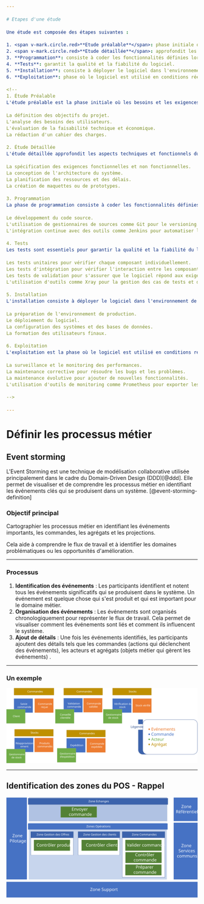 ```yaml
---

# Etapes d'une étude

Une étude est composée des étapes suivantes :

1. <span v-mark.circle.red>**Etude préalable**</span>: phase initiale où les besoins et les exigences du projet sont identifiés et analysés.
2. <span v-mark.circle.red>**Etude détaillée**</span>: approfondit les aspects techniques et fonctionnels du projet.
3. **Programmation**: consiste à coder les fonctionnalités définies lors des études préalables et détaillées.
4. **Tests**: garantit la qualité et la fiabilité du logiciel.
5. **Installation**: consiste à déployer le logiciel dans l'environnement de production.
6. **Exploitation**: phase où le logiciel est utilisé en conditions réelles.

<!-- 
1. Étude Préalable
L'étude préalable est la phase initiale où les besoins et les exigences du projet sont identifiés et analysés. Cette étape inclut :

La définition des objectifs du projet.
L'analyse des besoins des utilisateurs.
L'évaluation de la faisabilité technique et économique.
La rédaction d'un cahier des charges.

2. Étude Détaillée
L'étude détaillée approfondit les aspects techniques et fonctionnels du projet. Elle comprend :

La spécification des exigences fonctionnelles et non fonctionnelles.
La conception de l'architecture du système.
La planification des ressources et des délais.
La création de maquettes ou de prototypes.

3. Programmation
La phase de programmation consiste à coder les fonctionnalités définies lors des études préalables et détaillées. Elle inclut :

Le développement du code source.
L'utilisation de gestionnaires de sources comme Git pour le versioning.
L'intégration continue avec des outils comme Jenkins pour automatiser les tests et les déploiements.

4. Tests
Les tests sont essentiels pour garantir la qualité et la fiabilité du logiciel. Cette phase comprend :

Les tests unitaires pour vérifier chaque composant individuellement.
Les tests d'intégration pour vérifier l'interaction entre les composants.
Les tests de validation pour s'assurer que le logiciel répond aux exigences initiales.
L'utilisation d'outils comme Xray pour la gestion des cas de tests et des plans de tests source.

5. Installation
L'installation consiste à déployer le logiciel dans l'environnement de production. Cette étape inclut :

La préparation de l'environnement de production.
Le déploiement du logiciel.
La configuration des systèmes et des bases de données.
La formation des utilisateurs finaux.

6. Exploitation
L'exploitation est la phase où le logiciel est utilisé en conditions réelles. Elle comprend :

La surveillance et le monitoring des performances.
La maintenance corrective pour résoudre les bugs et les problèmes.
La maintenance évolutive pour ajouter de nouvelles fonctionnalités.
L'utilisation d'outils de monitoring comme Prometheus pour exporter les métriques et surveiller les performances source.

-->

---
```


# Définir les processus métier

## Event storming

L'Event Storming est une technique de modélisation collaborative utilisée principalement dans le cadre du Domain-Driven Design (DDD)[@ddd]. Elle permet de visualiser et de comprendre les processus métier en identifiant les événements clés qui se produisent dans un système. [@event-storming-definition]

### Objectif principal

Cartographier les processus métier en identifiant les événements importants, les commandes, les agrégats et les projections. 

Cela aide à comprendre le flux de travail et à identifier les domaines problématiques ou les opportunités d'amélioration.

---

### Processus

1. **Identification des événements** : Les participants identifient et notent tous les événements significatifs qui se produisent dans le système. Un événement est quelque chose qui s'est produit et qui est important pour le domaine métier.
2. **Organisation des événements** : Les événements sont organisés chronologiquement pour représenter le flux de travail. Cela permet de visualiser comment les événements sont liés et comment ils influencent le système.
3. **Ajout de détails** : Une fois les événements identifiés, les participants ajoutent des détails tels que les commandes (actions qui déclenchent des événements), les acteurs et agrégats (objets métier qui gèrent les événements) .

---
### Un exemple

![](event_storming.svg)

---

## Identification des zones du POS - Rappel

![](pos_final.svg)
